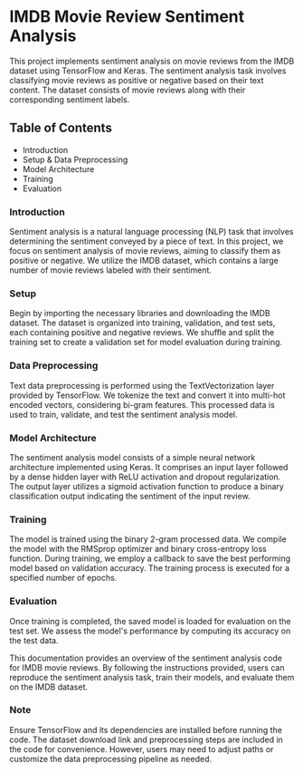 # IMDB Movie Review Sentiment Analysis
This project implements sentiment analysis on movie reviews from the IMDB dataset using TensorFlow and Keras. The sentiment analysis task involves classifying movie reviews as positive or negative based on their text content. The dataset consists of movie reviews along with their corresponding sentiment labels.

## Table of Contents

* Introduction
* Setup
& Data Preprocessing
* Model Architecture
* Training
* Evaluation

### Introduction <a name="introduction"></a>

Sentiment analysis is a natural language processing (NLP) task that involves determining the sentiment conveyed by a piece of text. In this project, we focus on sentiment analysis of movie reviews, aiming to classify them as positive or negative. We utilize the IMDB dataset, which contains a large number of movie reviews labeled with their sentiment.

### Setup <a name="setup"></a>

Begin by importing the necessary libraries and downloading the IMDB dataset. The dataset is organized into training, validation, and test sets, each containing positive and negative reviews. We shuffle and split the training set to create a validation set for model evaluation during training.

### Data Preprocessing <a name="data-preprocessing"></a>

Text data preprocessing is performed using the TextVectorization layer provided by TensorFlow. We tokenize the text and convert it into multi-hot encoded vectors, considering bi-gram features. This processed data is used to train, validate, and test the sentiment analysis model.

### Model Architecture <a name="model-architecture"></a>

The sentiment analysis model consists of a simple neural network architecture implemented using Keras. It comprises an input layer followed by a dense hidden layer with ReLU activation and dropout regularization. The output layer utilizes a sigmoid activation function to produce a binary classification output indicating the sentiment of the input review.

### Training <a name="training"></a>

The model is trained using the binary 2-gram processed data. We compile the model with the RMSprop optimizer and binary cross-entropy loss function. During training, we employ a callback to save the best performing model based on validation accuracy. The training process is executed for a specified number of epochs.

### Evaluation <a name="evaluation"></a>

Once training is completed, the saved model is loaded for evaluation on the test set. We assess the model's performance by computing its accuracy on the test data.

This documentation provides an overview of the sentiment analysis code for IMDB movie reviews. By following the instructions provided, users can reproduce the sentiment analysis task, train their models, and evaluate them on the IMDB dataset.

### Note

Ensure TensorFlow and its dependencies are installed before running the code.
The dataset download link and preprocessing steps are included in the code for convenience. However, users may need to adjust paths or customize the data preprocessing pipeline as needed.
